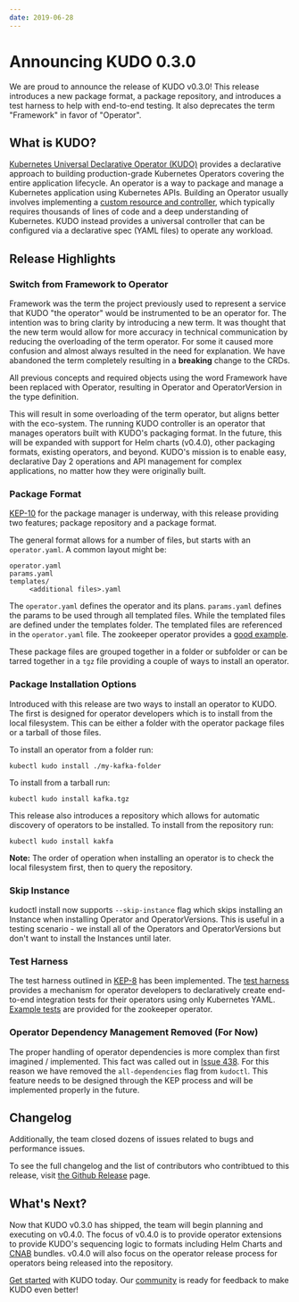 ```yaml
---
date: 2019-06-28
---
```


# Announcing KUDO 0.3.0

We are proud to announce the release of KUDO v0.3.0! This release introduces a new package format, a package repository, and introduces a test harness to help with end-to-end testing. It also deprecates the term "Framework" in favor of "Operator".

<!-- more -->

## What is KUDO?

[Kubernetes Universal Declarative Operator (KUDO)](https://github.com/kudobuilder/kudo) provides a declarative approach to building production-grade Kubernetes Operators covering the entire application lifecycle. An operator is a way to package and manage a Kubernetes application using Kubernetes APIs. Building an Operator usually involves implementing a [custom resource and controller](https://kubernetes.io/docs/concepts/extend-kubernetes/api-extension/custom-resources/), which typically requires thousands of lines of code and a deep understanding of Kubernetes. KUDO instead provides a universal controller that can be configured via a declarative spec (YAML files) to operate any workload.

## Release Highlights

### Switch from Framework to Operator
Framework was the term the project previously used to represent a service that KUDO "the operator" would be instrumented to be an operator for. The intention was to bring clarity by introducing a new term. It was thought that the new term would allow for more accuracy in technical communication by reducing the overloading of the term operator. For some it caused more confusion and almost always resulted in the need for explanation. We have abandoned the term completely resulting in a **breaking** change to the CRDs.

All previous concepts and required objects using the word Framework have been replaced with Operator, resulting in Operator and OperatorVersion in the type definition.

This will result in some overloading of the term operator, but aligns better with the eco-system. The running KUDO controller is an operator that manages operators built with KUDO's packaging format. In the future, this will be expanded with support for Helm charts (v0.4.0), other packaging formats, existing operators, and beyond. KUDO's mission is to enable easy, declarative Day 2 operations and API management for complex applications, no matter how they were originally built.

### Package Format

[KEP-10](https://github.com/kudobuilder/kudo/blob/v0.3.0/keps/0010-package-manager.md) for the package manager is underway, with this release providing two features; package repository and a package format.

The general format allows for a number of files, but starts with an `operator.yaml`. A common layout might be:

```
operator.yaml
params.yaml
templates/
     <additional files>.yaml
```
The `operator.yaml` defines the operator and its plans. `params.yaml` defines the params to be used through all templated files. While the templated files are defined under the templates folder. The templated files are referenced in the `operator.yaml` file. The zookeeper operator provides a [good example](https://github.com/kudobuilder/operators/tree/a1f4cf/repository/zookeeper/0.1.0).


These package files are grouped together in a folder or subfolder or can be tarred together in a `tgz` file providing a couple of ways to install an operator.

### Package Installation Options

Introduced with this release are two ways to install an operator to KUDO. The first is designed for operator developers which is to install from the local filesystem. This can be either a folder with the operator package files or a tarball of those files.

To install an operator from a folder run:

`kubectl kudo install ./my-kafka-folder`

To install from a tarball run:

`kubectl kudo install kafka.tgz`

This release also introduces a repository which allows for automatic discovery of operators to be installed. To install from the repository run:

`kubectl kudo install kakfa`

**Note:** The order of operation when installing an operator is to check the local filesystem first, then to query the repository.

### Skip Instance

kudoctl install now supports `--skip-instance` flag which skips installing an Instance when installing Operator and OperatorVersions. This is useful in a testing scenario - we install all of the Operators and OperatorVersions but don't want to install the Instances until later.

### Test Harness
The test harness outlined in [KEP-8](https://github.com/kudobuilder/kudo/blob/v0.3.0/keps/0008-operator-testing.md) has been implemented. The [test harness](../docs/testing.md) provides a mechanism for operator developers to declaratively create end-to-end integration tests for their operators using only Kubernetes YAML. [Example tests](https://github.com/kudobuilder/operators/tree/v0.3.0/repository/zookeeper/tests/zookeeper-upgrade-test) are provided for the zookeeper operator.

### Operator Dependency Management Removed (For Now)
The proper handling of operator dependencies is more complex than first imagined / implemented. This fact was called out in [Issue 438](https://github.com/kudobuilder/kudo/issues/438). For this reason we have removed the `all-dependencies` flag from `kudoctl`. This feature needs to be designed through the KEP process and will be implemented properly in the future.

## Changelog

Additionally, the team closed dozens of issues related to bugs and performance issues.

To see the full changelog and the list of contributors who contribtued to this release, visit [the Github Release](https://github.com/kudobuilder/kudo/releases/tag/v0.3.0) page.

## What's Next?

Now that KUDO v0.3.0 has shipped, the team will begin planning and executing on v0.4.0. The focus of v0.4.0 is to provide operator extensions to provide KUDO's sequencing logic to formats including Helm Charts and [CNAB](https://cnab.io) bundles. v0.4.0 will also focus on the operator release process for operators being released into the repository.

[Get started](../docs/README.md) with KUDO today. Our [community](../community/README.md) is ready for feedback to make KUDO even better!
